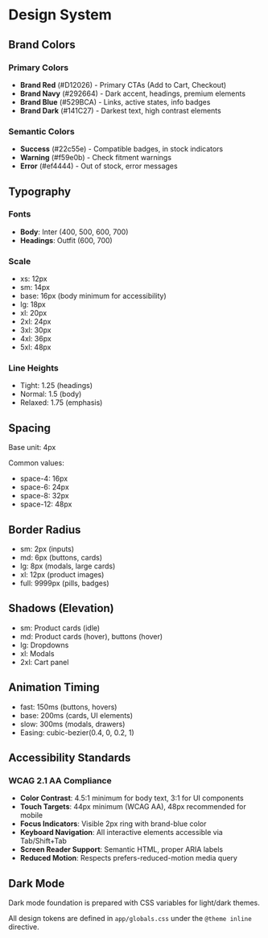 # Design System

## Brand Colors

### Primary Colors

- **Brand Red** (#D12026) - Primary CTAs (Add to Cart, Checkout)
- **Brand Navy** (#292664) - Dark accent, headings, premium elements
- **Brand Blue** (#529BCA) - Links, active states, info badges
- **Brand Dark** (#141C27) - Darkest text, high contrast elements

### Semantic Colors

- **Success** (#22c55e) - Compatible badges, in stock indicators
- **Warning** (#f59e0b) - Check fitment warnings
- **Error** (#ef4444) - Out of stock, error messages

## Typography

### Fonts

- **Body**: Inter (400, 500, 600, 700)
- **Headings**: Outfit (600, 700)

### Scale

- xs: 12px
- sm: 14px
- base: 16px (body minimum for accessibility)
- lg: 18px
- xl: 20px
- 2xl: 24px
- 3xl: 30px
- 4xl: 36px
- 5xl: 48px

### Line Heights

- Tight: 1.25 (headings)
- Normal: 1.5 (body)
- Relaxed: 1.75 (emphasis)

## Spacing

Base unit: 4px

Common values:

- space-4: 16px
- space-6: 24px
- space-8: 32px
- space-12: 48px

## Border Radius

- sm: 2px (inputs)
- md: 6px (buttons, cards)
- lg: 8px (modals, large cards)
- xl: 12px (product images)
- full: 9999px (pills, badges)

## Shadows (Elevation)

- sm: Product cards (idle)
- md: Product cards (hover), buttons (hover)
- lg: Dropdowns
- xl: Modals
- 2xl: Cart panel

## Animation Timing

- fast: 150ms (buttons, hovers)
- base: 200ms (cards, UI elements)
- slow: 300ms (modals, drawers)
- Easing: cubic-bezier(0.4, 0, 0.2, 1)

## Accessibility Standards

### WCAG 2.1 AA Compliance

- **Color Contrast**: 4.5:1 minimum for body text, 3:1 for UI components
- **Touch Targets**: 44px minimum (WCAG AA), 48px recommended for mobile
- **Focus Indicators**: Visible 2px ring with brand-blue color
- **Keyboard Navigation**: All interactive elements accessible via Tab/Shift+Tab
- **Screen Reader Support**: Semantic HTML, proper ARIA labels
- **Reduced Motion**: Respects prefers-reduced-motion media query

## Dark Mode

Dark mode foundation is prepared with CSS variables for light/dark themes.

All design tokens are defined in `app/globals.css` under the `@theme inline` directive.

